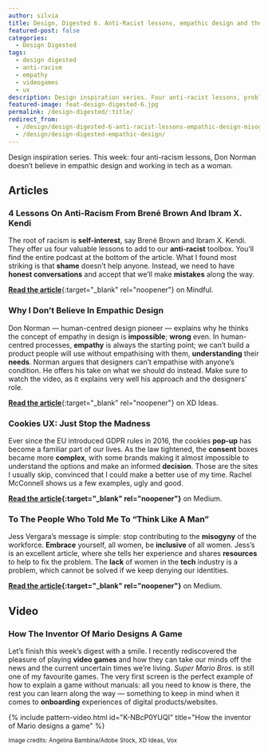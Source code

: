 ```yaml
---
author: silvia
title: Design, Digested 6. Anti-Racist lessons, empathic design and the misogyny of the workforce
featured-post: false
categories:
  - Design Digested
tags:
  - design digested
  - anti-racism
  - empathy
  - videogames
  - ux
description: Design inspiration series. Four anti-racist lessons, problems with empathic design and the misogyny of the workforce.
featured-image: feat-design-digested-6.jpg
permalink: /design-digested/:title/
redirect_from:
  - /design/design-digested-6-anti-racist-lessons-empathic-design-misogyny-of-the-workforce/
  - /design/design-digested-empathic-design/
---
```

Design inspiration series. This week: four anti-racism lessons, Don Norman doesn’t believe in empathic design and working in tech as a woman.

<!--more-->

## Articles

### 4 Lessons On Anti-Racism From Brené Brown And Ibram X. Kendi

The root of racism is **self-interest**, say Brené Brown and Ibram X. Kendi. They offer us four valuable lessons to add to our **anti-racist** toolbox. You’ll find the entire podcast at the bottom of the article. What I found most striking is that **shame** doesn’t help anyone. Instead, we need to have **honest conversations** and accept that we’ll make **mistakes** along the way.

[**Read the article**](https://www.mindful.org/4-lessons-on-anti-racism-from-brene-brown-and-ibram-x-kendi/){:target="_blank" rel="noopener"} on Mindful.

### Why I Don’t Believe In Empathic Design

Don Norman — human-centred design pioneer — explains why he thinks the concept of empathy in design is **impossible**; **wrong** even. In human-centred processes, **empathy** is always the starting point; we can’t build a product people will use without empathising with them, **understanding** their **needs**. Norman argues that designers can’t empathise with anyone’s condition. He offers his take on what we should do instead. Make sure to watch the video, as it explains very well his approach and the designers’ role.

[**Read the article**](https://xd.adobe.com/ideas/perspectives/leadership-insights/why-i-dont-believe-in-empathic-design-don-norman/){:target="_blank" rel="noopener"} on XD Ideas.

### Cookies UX: Just Stop the Madness

Ever since the EU introduced GDPR rules in 2016, the cookies **pop-up** has become a familiar part of our lives. As the law tightened, the **consent** boxes became more **complex**, with some brands making it almost impossible to understand the options and make an informed **decision**. Those are the sites I usually skip, convinced that I could make a better use of my time. Rachel McConnell shows us a few examples, ugly and good.

**[Read the article](https://uxdesign.cc/cookies-just-stop-the-madness-9da12fcfca94){:target="_blank" rel="noopener"}** on Medium.

### To The People Who Told Me To “Think Like A Man”

Jess Vergara’s message is simple: stop contributing to the **misogyny** of the workforce. **Embrace** yourself, all women, be **inclusive** of all women. Jess’s is an excellent article, where she tells her experience and shares **resources** to help to fix the problem. The **lack** of women in the **tech** industry is a problem, which cannot be solved if we keep denying our identities.

**[Read the article](https://uxdesign.cc/to-the-people-who-told-me-to-think-like-a-man-a7ed0ad468b5){:target="_blank" rel="noopener"}** on Medium.

## Video

### How The Inventor Of Mario Designs A Game

Let’s finish this week’s digest with a smile. I recently rediscovered the pleasure of playing **video games** and how they can take our minds off the news and the current uncertain times we’re living. _Super Mario Bros._ is still one of my favourite games. The very first screen is the perfect example of how to explain a game without manuals: all you need to know is there, the rest you can learn along the way — something to keep in mind when it comes to **onboarding** experiences of digital products/websites.

{% include pattern-video.html id="K-NBcP0YUQI" title="How the inventor of Mario designs a game" %}

<small>Image credits: Angelina Bambina/Adobe Stock, XD Ideas, Vox</small>